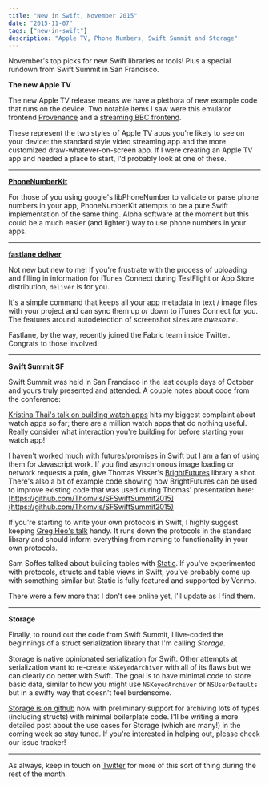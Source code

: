 ```yaml
---
title: "New in Swift, November 2015"
date: "2015-11-07"
tags: ["new-in-swift"]
description: "Apple TV, Phone Numbers, Swift Summit and Storage"
---
```

November's top picks for new Swift libraries or tools! Plus a special rundown from Swift Summit in San Francisco.

**The new Apple TV**

The new Apple TV release means we have a plethora of new example code that runs on the device. Two notable items I saw were this emulator frontend [Provenance](https://github.com/jasarien/Provenance) and a [streaming BBC frontend](https://github.com/Auntie-Player/apple-tv).

These represent the two styles of Apple TV apps you're likely to see on your device: the standard style video streaming app and the more customized draw-whatever-on-screen app. If I were creating an Apple TV app and needed a place to start, I'd probably look at one of these.

- - -

[**PhoneNumberKit**](https://github.com/marmelroy/PhoneNumberKit)

For those of you using google's libPhoneNumber to validate or parse phone numbers in your app, PhoneNumberKit attempts to be a pure Swift implementation of the same thing. Alpha software at the moment but this could be a much easier (and lighter!) way to use phone numbers in your apps.

- - -

[**fastlane deliver**](https://github.com/fastlane/deliver)

Not new but new to me! If you're frustrate with the process of uploading and filling in information for iTunes Connect during TestFlight or App Store distribution, `deliver` is for you.

It's a simple command that keeps all your app metadata in text / image files with your project and can sync them up *or* down to iTunes Connect for you. The features around autodetection of screenshot sizes are *awesome*.

Fastlane, by the way, recently joined the Fabric team inside Twitter. Congrats to those involved!

- - -

**Swift Summit SF**

Swift Summit was held in San Francisco in the last couple days of October and yours truly presented and attended. A couple notes about code from the conference:

[Kristina Thai's talk on building watch apps](http://www.kristinathai.com/wp-content/uploads/2014/09/Compelling-Watch-App.pdf) hits my biggest complaint about watch apps so far; there are a million watch apps that do nothing useful. Really consider what interaction you're building for before starting your watch app!

I haven't worked much with futures/promises in Swift but I am a fan of using them for Javascript work. If you find asynchronous image loading or network requests a pain, give Thomas Visser's [BrightFutures](https://github.com/Thomvis/BrightFutures) library a shot. There's also a bit of example code showing how BrightFutures can be used to improve existing code that was used during Thomas' presentation here: [https://github.com/Thomvis/SFSwiftSummit2015](https://github.com/Thomvis/SFSwiftSummit2015)

If you're starting to write your own protocols in Swift, I highly suggest keeping [Greg Heo's talk](http://swiftunboxed.com/protocols/swift-standard-library-protocols-lessons/) handy. It runs down the protocols in the standard library and should inform everything from naming to functionality in your own protocols.


Sam Soffes talked about building tables with [Static](https://github.com/venmo/Static). If you've experimented with protocols, structs and table views in Swift, you've probably come up with something similar but Static is fully featured and supported by Venmo.

There were a few more that I don't see online yet, I'll update as I find them.

- - -

**Storage**

Finally, to round out the code from Swift Summit, I live-coded the beginnings of a struct serialization library that I'm calling *Storage*.

Storage is native opinionated serialization for Swift. Other attempts at serialization want to re-create `NSKeyedArchiver` with all of its flaws but we can clearly do better with Swift. The goal is to have minimal code to store basic data, similar to how you might use `NSKeyedArchiver` or `NSUserDefaults` but in a swifty way that doesn't feel burdensome.

[Storage is on github](https://github.com/nickoneill/Storage) now with preliminary support for archiving lots of types (including structs) with minimal boilerplate code. I'll be writing a more detailed post about the use cases for Storage (which are many!) in the coming week so stay tuned. If you're interested in helping out, please check our issue tracker!

- - -

As always, keep in touch on [Twitter](https://twitter.com/objctoswift) for more of this sort of thing during the rest of the month.